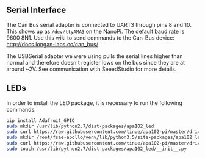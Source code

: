 ## Serial Interface

The Can Bus serial adapter is connected to UART3 through pins 8 and 10. This shows up as `/dev/ttyAMA3` on the NanoPi. The default baud rate is 9600 8N1. Use this wiki to send commands to the Can-Bus device: http://docs.longan-labs.cc/can_bus/

The USBSerial adapter we were using pulls the serial lines higher than normal and therefore doesn't register lows on the bus since they are at around ~2V. See communication with SeeedStudio for more details. 

## LEDs

In order to install the LED package, it is necessary to run the following commands: 
```bash
pip install Adafruit_GPIO
sudo mkdir /usr/lib/python2.7/dist-packages/apa102_led
sudo curl https://raw.githubusercontent.com/tinue/apa102-pi/master/driver/apa102.py -o /usr/lib/python2.7/dist-packages/apa102_led/apa102.py
sudo mkdir /root/fsae-apollo/venv/lib/python3.5/site-packages/apa102_led
sudo curl https://raw.githubusercontent.com/tinue/apa102-pi/master/driver/apa102.py -o /root/fsae-apollo/venv/lib/python3.5/site-packages
sudo touch /usr/lib/python2.7/dist-packages/apa102_led/__init__.py
```
